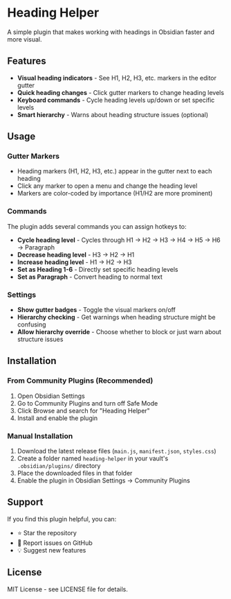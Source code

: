 # Heading Helper

A simple plugin that makes working with headings in Obsidian faster and more visual.

## Features

- **Visual heading indicators** - See H1, H2, H3, etc. markers in the editor gutter
- **Quick heading changes** - Click gutter markers to change heading levels
- **Keyboard commands** - Cycle heading levels up/down or set specific levels
- **Smart hierarchy** - Warns about heading structure issues (optional)

## Usage

### Gutter Markers
- Heading markers (H1, H2, H3, etc.) appear in the gutter next to each heading
- Click any marker to open a menu and change the heading level
- Markers are color-coded by importance (H1/H2 are more prominent)

### Commands
The plugin adds several commands you can assign hotkeys to:

- **Cycle heading level** - Cycles through H1 → H2 → H3 → H4 → H5 → H6 → Paragraph
- **Decrease heading level** - H3 → H2 → H1
- **Increase heading level** - H1 → H2 → H3
- **Set as Heading 1-6** - Directly set specific heading levels
- **Set as Paragraph** - Convert heading to normal text

### Settings
- **Show gutter badges** - Toggle the visual markers on/off
- **Hierarchy checking** - Get warnings when heading structure might be confusing
- **Allow hierarchy override** - Choose whether to block or just warn about structure issues

## Installation

### From Community Plugins (Recommended)
1. Open Obsidian Settings
2. Go to Community Plugins and turn off Safe Mode
3. Click Browse and search for "Heading Helper"
4. Install and enable the plugin

### Manual Installation
1. Download the latest release files (`main.js`, `manifest.json`, `styles.css`)
2. Create a folder named `heading-helper` in your vault's `.obsidian/plugins/` directory
3. Place the downloaded files in that folder
4. Enable the plugin in Obsidian Settings → Community Plugins

## Support

If you find this plugin helpful, you can:
- ⭐ Star the repository
- 🐛 Report issues on GitHub
- 💡 Suggest new features

## License

MIT License - see LICENSE file for details.
